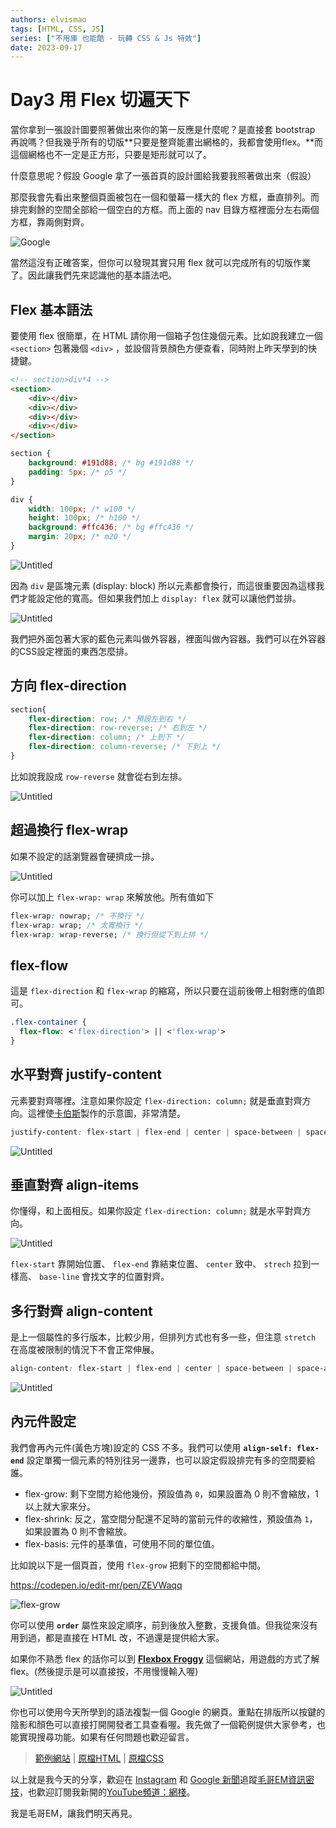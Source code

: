 ```yaml
---
authors: elvismao
tags: [HTML, CSS, JS]
series: ["不用庫 也能酷 - 玩轉 CSS & Js 特效"]
date: 2023-09-17
---
```


# Day3 用 Flex 切遍天下

當你拿到一張設計圖要照著做出來你的第一反應是什麼呢？是直接套 bootstrap 再說嗎？但我幾乎所有的切版**只要是整齊能畫出網格的，我都會使用flex。**而這個網格也不一定是正方形，只要是矩形就可以了。
<!--more-->
什麼意思呢？假設 Google 拿了一張首頁的設計圖給我要我照著做出來（假設）

那麼我會先看出來整個頁面被包在一個和螢幕一樣大的 flex 方框，垂直排列。而排完剩餘的空間全部給一個空白的方框。而上面的 nav 目錄方框裡面分左右兩個方框，靠兩側對齊。

![Google](https://emtech.cc/post/2023ironman-3/www.google.com_.png)

當然這沒有正確答案，但你可以發現其實只用 flex 就可以完成所有的切版作業了。因此讓我們先來認識他的基本語法吧。

## Flex 基本語法

要使用 flex 很簡單，在 HTML 請你用一個箱子包住幾個元素。比如說我建立一個 `<section>` 包著幾個 `<div>` ，並設個背景顏色方便查看，同時附上昨天學到的快捷鍵。

```html
<!-- section>div*4 -->
<section>
    <div></div>
    <div></div>
    <div></div>
    <div></div>
</section>
```

```css
section {
    background: #191d88; /* bg #191d88 */
    padding: 5px; /* p5 */
}

div {
    width: 100px; /* w100 */
    height: 100px; /* h100 */
    background: #ffc436; /* bg #ffc436 */
    margin: 20px; /* m20 */
}
```

![Untitled](https://emtech.cc/post/2023ironman-3/Untitled.webp)

因為 `div` 是區塊元素 (display: block) 所以元素都會換行，而這很重要因為這樣我們才能設定他的寬高。但如果我們加上 `display: flex` 就可以讓他們並排。

![Untitled](https://emtech.cc/post/2023ironman-3/flex.webp)

我們把外面包著大家的藍色元素叫做外容器，裡面叫做內容器。我們可以在外容器的CSS設定裡面的東西怎麼排。

## 方向 **flex-direction**

```css
section{
    flex-direction: row; /* 預設左到右 */
    flex-direction: row-reverse; /* 右到左 */
    flex-direction: column; /* 上到下 */
    flex-direction: column-reverse; /* 下到上 */
}
```

比如說我設成 `row-reverse` 就會從右到左排。

![Untitled](https://emtech.cc/post/2023ironman-3/reverse.webp)

## 超過換行 **flex-wrap**

如果不設定的話瀏覽器會硬擠成一排。

![Untitled](https://emtech.cc/post/2023ironman-3/wrap.webp)

你可以加上 `flex-wrap: wrap` 來解放他。所有值如下

```css
flex-wrap: nowrap; /* 不換行 */
flex-wrap: wrap; /* 太寬換行 */
flex-wrap: wrap-reverse; /* 換行但從下到上排 */
```

## flex-flow

這是 `flex-direction` 和 `flex-wrap` 的縮寫，所以只要在這前後帶上相對應的值即可。

```css
.flex-container {
  flex-flow: <'flex-direction'> || <'flex-wrap'>
}
```

## 水平對齊 **justify-content**

元素要對齊哪裡。注意如果你設定 `flex-direction: column;` 就是垂直對齊方向。這裡使[卡伯斯](https://www.casper.tw/css/2017/07/21/css-flex/)製作的示意圖，非常清楚。

```css
justify-content: flex-start | flex-end | center | space-between | space-around;
```

![Untitled](https://emtech.cc/post/2023ironman-3/justify.webp)

## 垂直對齊 **align-items**

你懂得，和上面相反。如果你設定 `flex-direction: column;` 就是水平對齊方向。

![Untitled](https://emtech.cc/post/2023ironman-3/align-items.webp)

`flex-start` 靠開始位置、 `flex-end` 靠結束位置、 `center` 致中、 `strech` 拉到一樣高、 `base-line` 會找文字的位置對齊。

## **多行對齊 align-content**

是上一個屬性的多行版本，比較少用，但排列方式也有多一些，但注意 `stretch` 在高度被限制的情況下不會正常伸展。

```css
align-content: flex-start | flex-end | center | space-between | space-around | stretch;
```

![Untitled](https://emtech.cc/post/2023ironman-3/align-content.webp)

## 內元件設定

我們會再內元件(黃色方塊)設定的 CSS 不多。我們可以使用 **`align-self: flex-end`** 設定單獨一個元素的特別往另一邊靠，也可以設定假設排完有多的空間要給誰。

- flex-grow: 剩下空間方給他幾份，預設值為 `0`，如果設置為 0 則不會縮放，1以上就大家來分。
- flex-shrink: 反之，當空間分配還不足時的當前元件的收縮性，預設值為 `1`，如果設置為 0 則不會縮放。
- flex-basis: 元件的基準值，可使用不同的單位值。

比如說以下是一個頁首，使用 `flex-grow` 把剩下的空間都給中間。

https://codepen.io/edit-mr/pen/ZEVWaqq

![flex-grow](https://emtech.cc/post/2023ironman-3/flex-grow.webp)

你可以使用 **`order`** 屬性來設定順序，前到後放入整數，支援負值。但我從來沒有用到過，都是直接在 HTML 改，不過還是提供給大家。

如果你不熟悉 flex 的話你可以到 **[Flexbox Froggy](https://flexboxfroggy.com/#zh-tw)** 這個網站，用遊戲的方式了解 flex。(然後提示是可以直接按，不用慢慢輸入喔)

![Untitled](https://emtech.cc/post/2023ironman-3/froggy.webp)

你也可以使用今天所學到的語法複製一個 Google 的網頁。重點在排版所以按鍵的陰影和顏色可以直接打開開發者工具查看喔。我先做了一個範例提供大家參考，也能實現搜尋功能。如果有任何問題也歡迎留言。

> [範例網站](https://sysh-tech-volunteer.github.io/Web-Design-Camp/practice/google.html) | [原檔HTML](https://github.com/SYSH-Tech-Volunteer/Web-Design-Camp/blob/main/practice/google.html) | [原檔CSS](https://github.com/SYSH-Tech-Volunteer/Web-Design-Camp/blob/main/practice/google.css)
> 

以上就是我今天的分享，歡迎在 [Instagram](https://www.instagram.com/emtech.cc) 和 [Google 新聞](https://news.google.com/publications/CAAqBwgKMKXLvgswsubVAw?ceid=TW:zh-Hant&oc=3)追蹤[毛哥EM資訊密技](https://emtech.cc/)，也歡迎訂閱我新開的[YouTube頻道：網棧](https://www.youtube.com/@webpallet)。

我是毛哥EM，讓我們明天再見。